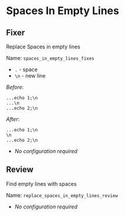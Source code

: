 # Spaces In Empty Lines
## Fixer
  Replace Spaces in empty lines

  Name: `spaces_in_empty_lines_fixes`

  - `.` - space
  - `\n` - new line

  *Before*:
  ```
...echo 1;\n
...\n
...echo 2;\n
  ````
  *After*:
  ```
...echo 1;\n
\n
...echo 2;\n
  ````

  * _No configuration required_

## Review
  Find empty lines with spaces

  Name: `replace_spaces_in_empty_lines_review`

  * _No configuration required_
